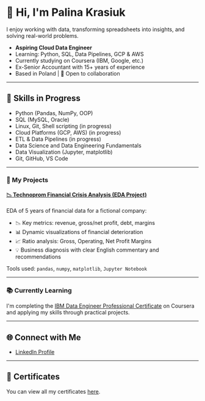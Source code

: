 # 👋 Hi, I'm Palina Krasiuk

I enjoy working with data, transforming spreadsheets into insights, and solving real-world problems.

- **Aspiring Cloud Data Engineer**  
- Learning: Python, SQL, Data Pipelines, GCP & AWS  
- Currently studying on Coursera (IBM, Google, etc.)  
- Ex-Senior Accountant with 15+ years of experience  
- Based in Poland | 🤝 Open to collaboration  

---

## 🧠 Skills in Progress
- Python (Pandas, NumPy, OOP)
- SQL (MySQL, Oracle)
- Linux, Git, Shell scripting (in progress)
- Cloud Platforms (GCP, AWS) (in progress)
- ETL & Data Pipelines (in progress)
- Data Science and Data Engineering Fundamentals
- Data Visualization (Jupyter, matplotlib)
- Git, GitHub, VS Code

---


### 🚀 My Projects

#### [📉 Technoprom Financial Crisis Analysis (EDA Project)](https://github.com/CloudDataPalina/CloudDataPalina/tree/main/BankruptcyAnalysis)
EDA of 5 years of financial data for a fictional company:
- 📉 Key metrics: revenue, gross/net profit, debt, margins
- 📊 Dynamic visualizations of financial deterioration
- 📈 Ratio analysis: Gross, Operating, Net Profit Margins
- 💡 Business diagnosis with clear English commentary and recommendations

 Tools used: `pandas`, `numpy`, `matplotlib`, `Jupyter Notebook`

---

### 📚 Currently Learning
I'm completing the [IBM Data Engineer Professional Certificate](https://www.coursera.org/professional-certificates/ibm-data-engineer) on Coursera and applying my skills through practical projects.

---

## 🌐 Connect with Me
- [LinkedIn Profile](https://www.linkedin.com/in/palina-krasiuk-954404372/)

---

## 📜 Certificates
You can view all my certificates [here](certificates/certificates.md).

